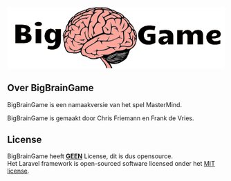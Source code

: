 <p align="center"><a href="https://laravel.com" target="_blank"><img src="/public/img/logo2.png" width="800"></a></p>


## Over BigBrainGame

BigBrainGame is een namaakversie van het spel MasterMind.

BigBrainGame is gemaakt door Chris Friemann en Frank de Vries.


## License

BigBrainGame heeft <u><b>GEEN</b></u> License, dit is dus opensource. <br>
Het Laravel framework is open-sourced software licensed onder het [MIT license](https://opensource.org/licenses/MIT).
